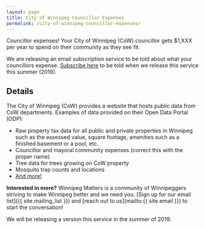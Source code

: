 ```yaml
---
layout: page
title: City of Winnipeg Councillor Expenses
permalink: /city-of-winnipeg-councillor-expenses/
---
```


Councillor expenses! Your City of Winnipeg (CoW) councillor gets $1,XXX per year to spend on their community as they see fit.

We are releasing an email subscription service to be told about what your councillors expense. [Subscribe here]() to be told when we release this service this summer (2019).

## Details

The City of Winnipeg (CoW) provides a website that hosts public data from CoW departments. Examples of data provided on their Open Data Portal (ODP):

* Raw property tax data for all public and private properties in Winnipeg such as the assessed value, square footage, amenities such as a finished basement or a pool, etc.
* Councillor and mayoral community expenses (correct this with the proper name)
* Tree data for trees growing on CoW property
* Mosquito trap counts and locations
* [And more!](https://data.winnipeg.ca)

**Interested in more?** Winnipeg Matters is a community of Winnipeggers striving to make Winnipeg better and we need you. [Sign up for our email list]({{ site.mailing_list }}) and [reach out to us](mailto:{{ site.email }}) to start the conversation!

We will be releasing a version this service in the summer of 2019.
